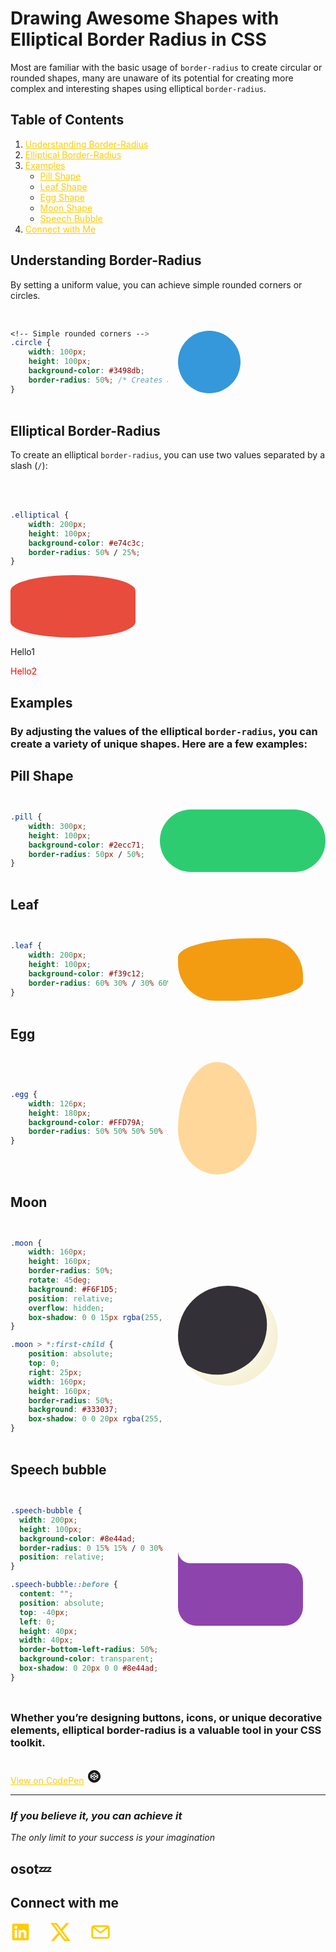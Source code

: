 # Drawing Awesome Shapes with Elliptical Border Radius in CSS

Most are familiar with the basic usage of `border-radius` to create circular or rounded shapes, many are unaware of its potential for creating more complex and interesting shapes using elliptical `border-radius`.

## Table of Contents
1. [Understanding Border-Radius](#understanding-border-radius)
2. [Elliptical Border-Radius](#elliptical-border-radius)
3. [Examples](#examples)
    - [Pill Shape](#pill-shape)
    - [Leaf Shape](#leaf)
    - [Egg Shape](#egg)
    - [Moon Shape](#moon)
    - [Speech Bubble](#speech-bubble)
4. [Connect with Me](#connect-with-me)

## Understanding Border-Radius

By setting a uniform value, you can achieve simple rounded corners or circles.



<div class="even-columns">

```css
<!-- Simple rounded corners -->
.circle {
    width: 100px;
    height: 100px;
    background-color: #3498db;
    border-radius: 50%; /* Creates a circle */
}
```
<div style="width: 100px; height: 100px; background-color: #3498db; border-radius: 50%;"></div>
</div>

## Elliptical Border-Radius

 To create an elliptical `border-radius`, you can use two values separated by a slash (`/`):

<p class="even-columns">

```css
.elliptical {
    width: 200px;
    height: 100px;
    background-color: #e74c3c;
    border-radius: 50% / 25%;
}
```
<p style="width: 200px;
    height: 100px;
    background-color: #e74c3c;
    border-radius: 50% / 25%;">
    </p>
</p>

<p>Hello1</p>
<p style="color:red;">Hello2</p>



## Examples
### By adjusting the values of the elliptical `border-radius`, you can create a variety of unique shapes. Here are a few examples:

## Pill Shape

<div class="even-columns">


```css
.pill {
    width: 300px;
    height: 100px;
    background-color: #2ecc71;
    border-radius: 50px / 50%;
}
```
<div style="width: 300px;
    height: 100px;
    background-color: #2ecc71;
    border-radius: 50px / 50%;">
    </div>
</div>

## Leaf 

<div class="even-columns">


```css
.leaf {
    width: 200px;
    height: 100px;
    background-color: #f39c12;
    border-radius: 60% 30% / 30% 60%;
}
```
<div style="width: 200px;
  height: 100px;
  background-color: #f39c12;
  border-radius: 60% 30% / 30% 60%;">
    </div>
</div>

## Egg 

<div class="even-columns">


```css
.egg {
    width: 126px;
    height: 180px;
    background-color: #FFD79A;
    border-radius: 50% 50% 50% 50% / 60% 60% 40% 40%;
}
```
<div style="width: 126px;
      height: 180px;
      background-color: #FFD79A;
      border-radius: 50% 50% 50% 50% / 60% 60% 40% 40%;">
    </div>
</div>

## Moon 

<div class="even-columns">


```css
.moon {
    width: 160px;
    height: 160px;
    border-radius: 50%;
    rotate: 45deg;
    background: #F6F1D5;
    position: relative;
    overflow: hidden;
    box-shadow: 0 0 15px rgba(255, 255, 255, 0.8);
}

.moon > *:first-child {
    position: absolute;
    top: 0;
    right: 25px;
    width: 160px;
    height: 160px;
    border-radius: 50%;
    background: #333037; 
    box-shadow: 0 0 20px rgba(255, 255, 255, 0.8);  
}
```
<div style="
    width: 160px;
    height: 160px;
    border-radius: 50%;
    rotate: 45deg;
    background: #F6F1D5;
    position: relative;
    overflow: hidden;
    box-shadow: 0 0 15px rgba(255, 255, 255, 0.8);
">
    <div style="
        position: absolute;
        top: 0;
        right: 25px;
        width: 160px;
        height: 160px;
        border-radius: 50%;
        background: #333037; 
        box-shadow: 0 0 20px rgba(255, 255, 255, 0.8); 
    "></div>
</div>
</div>

## Speech bubble 

<div class="even-columns">


```css
.speech-bubble {
  width: 200px;
  height: 100px;
  background-color: #8e44ad;
  border-radius: 0 15% 15% / 0 30% 30%;
  position: relative;
}

.speech-bubble::before {
  content: "";
  position: absolute;
  top: -40px;
  left: 0;
  height: 40px;
  width: 40px;
  border-bottom-left-radius: 50%;
  background-color: transparent;
  box-shadow: 0 20px 0 0 #8e44ad;
}


```
<div class="speech-bubble">
    </div>
</div>


### Whether you’re designing buttons, icons, or unique decorative elements, elliptical border-radius is a valuable tool in your CSS toolkit.

[View on CodePen](https://codepen.io/johndoe/pen/abc123)
<svg style="font-size: 1.5rem; margin-top: 1rem;" xmlns="http://www.w3.org/2000/svg" width="1em" height="1em" viewBox="0 0 24 24"><path fill="currentColor" d="m8.21 12l-1.33.89v-1.78zm3.26-2.18V7.34l-4.16 2.78l1.85 1.24zm5.23.3l-4.17-2.78v2.48l2.31 1.54zm-9.39 3.76l4.16 2.78v-2.48l-2.31-1.54zm5.22.3v2.48l4.17-2.78l-1.86-1.24zM12 10.74L10.12 12L12 13.26L13.88 12zM22 12c0 5.5-4.5 10-10 10S2 17.5 2 12S6.5 2 12 2s10 4.5 10 10m-3.82-1.88v-.07l-.01-.05l-.01-.05c-.01-.01-.01-.02-.02-.04l-.01-.02l-.02-.04l-.01-.02l-.02-.03l-.02-.03l-.03-.03l-.03-.02V9.7l-.04-.02l-.01-.01l-5.65-3.76a.53.53 0 0 0-.59 0L6.05 9.67v.01L6 9.7v.02l-.03.02l-.03.03l-.01.03l-.03.03l-.01.02l-.02.04l-.01.02l-.02.04V10h-.01l-.01.05v3.9l.01.05h.01v.05c.01.01.01.02.02.04l.01.02l.02.04l.01.02l.02.03l.02.03l.03.03l.03.02v.02l.04.02l.01.01l5.66 3.77c.08.06.19.08.29.08s.21-.03.3-.08l5.65-3.77l.01-.01l.04-.02v-.02l.03-.02l.03-.03l.02-.03l.02-.03l.01-.02l.02-.04l.01-.02l.02-.04V14h.01l.01-.05zm-1.06 2.77v-1.78l-1.33.89z"/></svg>

---
### ***If you believe it, you can achieve it***
*The only limit to your success is your imagination*



**osot💤**
---
## Connect with me

<div style="font-size: 2rem; display: flex; gap: 2rem;">
<a class="social-link" href="https://www.linkedin.com/in/ayo-osota/">
<svg width="1em" height="1em" viewBox="0 0 24 24" fill="none" xmlns="http://www.w3.org/2000/svg">
<path d="M22 3.47059V20.5294C22 20.9194 21.8451 21.2935 21.5693 21.5693C21.2935 21.8451 20.9194 22 20.5294 22H3.47059C3.08056 22 2.70651 21.8451 2.43073 21.5693C2.15494 21.2935 2 20.9194 2 20.5294V3.47059C2 3.08056 2.15494 2.70651 2.43073 2.43073C2.70651 2.15494 3.08056 2 3.47059 2H20.5294C20.9194 2 21.2935 2.15494 21.5693 2.43073C21.8451 2.70651 22 3.08056 22 3.47059ZM7.88235 9.64706H4.94118V19.0588H7.88235V9.64706ZM8.14706 6.41177C8.14861 6.18929 8.10632 5.96869 8.02261 5.76255C7.93891 5.55642 7.81542 5.36879 7.65919 5.21039C7.50297 5.05198 7.31708 4.92589 7.11213 4.83933C6.90718 4.75277 6.68718 4.70742 6.46471 4.70588H6.41177C5.95934 4.70588 5.52544 4.88561 5.20552 5.20552C4.88561 5.52544 4.70588 5.95934 4.70588 6.41177C4.70588 6.86419 4.88561 7.29809 5.20552 7.61801C5.52544 7.93792 5.95934 8.11765 6.41177 8.11765C6.63426 8.12312 6.85565 8.0847 7.06328 8.00458C7.27092 7.92447 7.46074 7.80422 7.62189 7.65072C7.78304 7.49722 7.91237 7.31346 8.00248 7.10996C8.09259 6.90646 8.14172 6.6872 8.14706 6.46471V6.41177ZM19.0588 13.3412C19.0588 10.5118 17.2588 9.41177 15.4706 9.41177C14.8851 9.38245 14.3021 9.50715 13.7799 9.77345C13.2576 10.0397 12.8143 10.4383 12.4941 10.9294H12.4118V9.64706H9.64706V19.0588H12.5882V14.0529C12.5457 13.5403 12.7072 13.0315 13.0376 12.6372C13.3681 12.2429 13.8407 11.9949 14.3529 11.9471H14.4647C15.4 11.9471 16.0941 12.5353 16.0941 14.0176V19.0588H19.0353L19.0588 13.3412Z" fill="currentColor"/>
</svg>
</a>
  <a class="social-link" href="https://twitter.com/ayo_osota/">
  <svg xmlns="http://www.w3.org/2000/svg" width="1em" height="1em" viewBox="0 0 16 16"><path fill="currentColor" d="M12.6.75h2.454l-5.36 6.142L16 15.25h-4.937l-3.867-5.07l-4.425 5.07H.316l5.733-6.57L0 .75h5.063l3.495 4.633L12.601.75Zm-.86 13.028h1.36L4.323 2.145H2.865z"/></svg>
  </a>
  <a class="social-link" href="mailto:osotaayomikun@gmail.com">
  <svg width="1em" height="1em" viewBox="0 0 24 24" fill="none" xmlns="http://www.w3.org/2000/svg">
<path fill-rule="evenodd" clip-rule="evenodd" d="M20 4C21.6569 4 23 5.34315 23 7V17C23 18.6569 21.6569 20 20 20H4C2.34315 20 1 18.6569 1 17V7C1 5.34315 2.34315 4 4 4H20ZM19.2529 6H4.74718L11.3804 11.2367C11.7437 11.5236 12.2563 11.5236 12.6197 11.2367L19.2529 6ZM3 7.1688V17C3 17.5523 3.44772 18 4 18H20C20.5523 18 21 17.5523 21 17V7.16882L13.8589 12.8065C12.769 13.667 11.231 13.667 10.1411 12.8065L3 7.1688Z" fill="currentColor"/>
</svg>
  </a>
</div>

<style>
.even-columns {
  display: grid;
  gap: 1rem;
  margin: 2rem 0;
}

@media (min-width: 768px) {
    .even-columns > *:first-child {
    width: 50%;
    max-width: 460px;
}
  .even-columns {
    display: flex;
    align-items: center;
  }
}

.speech-bubble {
  width: 200px;
  height: 100px;
  background-color: #8e44ad;
  border-radius: 0 15% 15% / 0 30% 30%;
  position: relative;
}

.speech-bubble::before {
  content: "";
  position: absolute;
  top: -40px;
  left: 0;
  height: 40px;
  width: 40px;
  border-bottom-left-radius: 50%;
  background-color: transparent;
  box-shadow: 0 20px 0 0 #8e44ad;
}

a {
  color: #FFCC00;
}

a:hover {
  color: #E8D01F;
}
</style>

